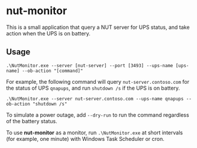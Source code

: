# nut-monitor

This is a small application that query a NUT server for UPS status, and take action when the UPS is on battery.

## Usage

`.\NutMonitor.exe --server [nut-server] --port [3493] --ups-name [ups-name] --ob-action "[command]"`

For example, the following command will query `nut-server.contoso.com` for the status of UPS `qnapups`, and run `shutdown /s` if the UPS is on battery.

`.\NutMonitor.exe --server nut-server.contoso.com --ups-name qnapups --ob-action "shutdown /s"`

To simulate a power outage, add `--dry-run` to run the command regardless of the battery status.

To use **nut-monitor** as a monitor, run `.\NutMonitor.exe` at short intervals (for example, one minute) with Windows Task Scheduler or cron.
